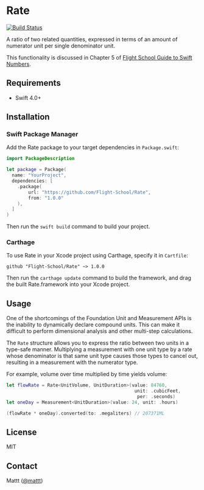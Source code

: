 # Rate

[![Build Status][build status badge]][build status]

A ratio of two related quantities,
expressed in terms of an amount of numerator unit per single denominator unit.

This functionality is discussed in Chapter 5 of
[Flight School Guide to Swift Numbers](https://flight.school/books/numbers).

## Requirements

- Swift 4.0+

## Installation

### Swift Package Manager

Add the Rate package to your target dependencies in `Package.swift`:

```swift
import PackageDescription

let package = Package(
  name: "YourProject",
  dependencies: [
    .package(
        url: "https://github.com/Flight-School/Rate",
        from: "1.0.0"
    ),
  ]
)
```

Then run the `swift build` command to build your project.

### Carthage

To use Rate in your Xcode project using Carthage,
specify it in `Cartfile`:

```
github "Flight-School/Rate" ~> 1.0.0
```

Then run the `carthage update` command to build the framework,
and drag the built Rate.framework into your Xcode project.

## Usage

One of the shortcomings of the Foundation Unit and Measurement APIs
is the inability to dynamically declare compound units.
This can make it difficult to perform dimensional analysis
and other multi-step calculations.

The `Rate` structure allows you to express the ratio
between two units in a type-safe manner.
Multiplying a measurement with one unit type by a rate
whose denominator is that same unit type causes those types to cancel out,
resulting in a measurement with the numerator type.

For example, volume over time multiplied by time yields volume:

```swift
let flowRate = Rate<UnitVolume, UnitDuration>(value: 84760,
                                               unit: .cubicFeet,
                                                per: .seconds)
let oneDay = Measurement<UnitDuration>(value: 24, unit: .hours)

(flowRate * oneDay).converted(to: .megaliters) // 207371ML
```

## License

MIT

## Contact

Mattt ([@mattt](https://twitter.com/mattt))

[build status]: https://github.com/Flight-School/Rate/actions?query=workflow%3ACI
[build status badge]: https://github.com/Flight-School/Rate/workflows/CI/badge.svg
